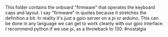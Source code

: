 This folder contains the onboard "firmware" that operates the keyboard caps and layout.
I say "firmware" in quotes because it stretches the definition a bit.
In reality it's just a gpio server on a pi or arduino.
This can be done in any language we can get to work cleanly with our gpio interface.
I recommend python if we use pi, as a throwback to 130. #nostalgia
